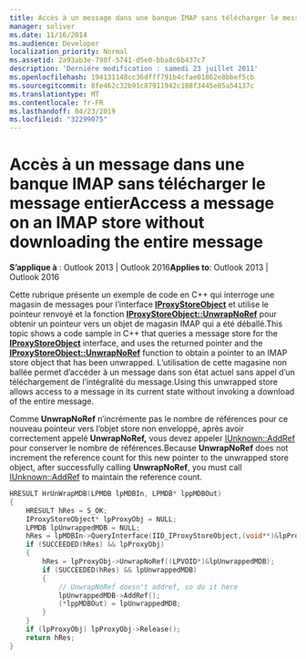 ```yaml
---
title: Accès à un message dans une banque IMAP sans télécharger le message entier
manager: soliver
ms.date: 11/16/2014
ms.audience: Developer
localization_priority: Normal
ms.assetid: 2a93ab3e-798f-5741-d5e0-bba8c6b437c7
description: 'Derniére modification : samedi 23 juillet 2011'
ms.openlocfilehash: 194131148cc36dfff791b4cfae01862e8bbef5cb
ms.sourcegitcommit: 8fe462c32b91c87911942c188f3445e85a54137c
ms.translationtype: MT
ms.contentlocale: fr-FR
ms.lasthandoff: 04/23/2019
ms.locfileid: "32299075"
---
```

# <a name="access-a-message-on-an-imap-store-without-downloading-the-entire-message"></a><span data-ttu-id="195bb-103">Accès à un message dans une banque IMAP sans télécharger le message entier</span><span class="sxs-lookup"><span data-stu-id="195bb-103">Access a message on an IMAP store without downloading the entire message</span></span>

<span data-ttu-id="195bb-104">**S’applique à** : Outlook 2013 | Outlook 2016</span><span class="sxs-lookup"><span data-stu-id="195bb-104">**Applies to**: Outlook 2013 | Outlook 2016</span></span> 
  
<span data-ttu-id="195bb-105">Cette rubrique présente un exemple de code en C++ qui interroge une magasin de messages pour l’interface **[IProxyStoreObject](iproxystoreobject.md)** et utilise le pointeur renvoyé et la fonction **[IProxyStoreObject::UnwrapNoRef](iproxystoreobject-unwrapnoref.md)** pour obtenir un pointeur vers un objet de magasin IMAP qui a été déballé.</span><span class="sxs-lookup"><span data-stu-id="195bb-105">This topic shows a code sample in C++ that queries a message store for the **[IProxyStoreObject](iproxystoreobject.md)** interface, and uses the returned pointer and the **[IProxyStoreObject::UnwrapNoRef](iproxystoreobject-unwrapnoref.md)** function to obtain a pointer to an IMAP store object that has been unwrapped.</span></span> <span data-ttu-id="195bb-106">L’utilisation de cette magasine non ballée permet d’accéder à un message dans son état actuel sans appel d’un téléchargement de l’intégralité du message.</span><span class="sxs-lookup"><span data-stu-id="195bb-106">Using this unwrapped store allows access to a message in its current state without invoking a download of the entire message.</span></span> 
  
<span data-ttu-id="195bb-107">Comme **UnwrapNoRef** n’incrémente pas le nombre de références pour ce nouveau pointeur vers l’objet store non enveloppé, après avoir correctement appelé **UnwrapNoRef,** vous devez appeler [IUnknown::AddRef](https://msdn.microsoft.com/library/ms691379%28VS.85%29.aspx) pour conserver le nombre de références.</span><span class="sxs-lookup"><span data-stu-id="195bb-107">Because **UnwrapNoRef** does not increment the reference count for this new pointer to the unwrapped store object, after successfully calling **UnwrapNoRef**, you must call [IUnknown::AddRef](https://msdn.microsoft.com/library/ms691379%28VS.85%29.aspx) to maintain the reference count.</span></span> 
  
```cpp
HRESULT HrUnWrapMDB(LPMDB lpMDBIn, LPMDB* lppMDBOut) 
{ 
    HRESULT hRes = S_OK; 
    IProxyStoreObject* lpProxyObj = NULL; 
    LPMDB lpUnwrappedMDB = NULL; 
    hRes = lpMDBIn->QueryInterface(IID_IProxyStoreObject,(void**)&lpProxyObj); 
    if (SUCCEEDED(hRes) && lpProxyObj) 
    { 
        hRes = lpProxyObj->UnwrapNoRef((LPVOID*)&lpUnwrappedMDB); 
        if (SUCCEEDED(hRes) && lpUnwrappedMDB) 
        { 
            // UnwrapNoRef doesn't addref, so do it here 
            lpUnwrappedMDB->AddRef(); 
            (*lppMDBOut) = lpUnwrappedMDB; 
        } 
    } 
    if (lpProxyObj) lpProxyObj->Release(); 
    return hRes; 
}
```


